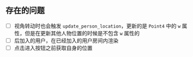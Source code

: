 ## 存在的问题

- [ ] 视角转动时也会触发 `update_person_location`，更新的是 `Point4` 中的 `w` 属性，但是在更新其他人物位置的时候是不包含 `w` 属性的
- [ ] 后加入的用户，在已经加入的用户房间内渲染
- [ ] 点击进入按钮之前获取自身的位置